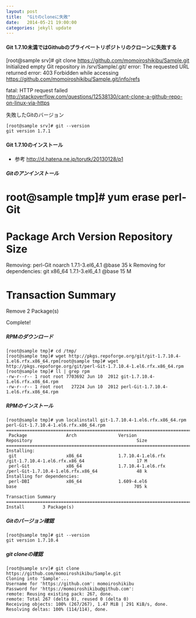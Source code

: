 ```yaml
---
layout: post
title:  "Gitのcloneに失敗"
date:   2014-05-21 19:00:00
categories: jekyll update
---
```


#### Git 1.7.10未満ではGithubのプライベートリポジトリのクローンに失敗する

[root@sample srv]# git clone https://github.com/momoiroshikibu/Sample.git
Initialized empty Git repository in /srv/Sample/.git/
error: The requested URL returned error: 403 Forbidden while accessing https://github.com/momoiroshikibu/Sample.git/info/refs

fatal: HTTP request failed
http://stackoverflow.com/questions/12538130/cant-clone-a-github-repo-on-linux-via-https


失敗したGitのバージョン

~~~
[root@sample srv]# git --version
git version 1.7.1
~~~


#### Git 1.7.10のインストール

* 参考
http://d.hatena.ne.jp/torutk/20130128/p1

##### Gitのアンインストール
root@sample tmp]# yum erase perl-Git
====================================================================================================
 Package               Arch                Version                         Repository          Size
====================================================================================================
Removing:
 perl-Git              noarch              1.7.1-3.el6_4.1                 @base               35 k
Removing for dependencies:
 git                   x86_64              1.7.1-3.el6_4.1                 @base               15 M

Transaction Summary
====================================================================================================
Remove        2 Package(s)

Complete!


##### RPMのダウンロード

~~~
[root@sample tmp]# cd /tmp/
[root@sample tmp]# wget http://pkgs.repoforge.org/git/git-1.7.10.4-1.el6.rfx.x86_64.rpm[root@sample tmp]# wget http://pkgs.repoforge.org/git/perl-Git-1.7.10.4-1.el6.rfx.x86_64.rpm
[root@sample tmp]# ll | grep rpm
-rw-r--r-- 1 root root 7703692 Jun 10  2012 git-1.7.10.4-1.el6.rfx.x86_64.rpm
-rw-r--r-- 1 root root   27224 Jun 10  2012 perl-Git-1.7.10.4-1.el6.rfx.x86_64.rpm
~~~

##### RPMのインストール

~~~
[root@sample tmp]# yum localinstall git-1.7.10.4-1.el6.rfx.x86_64.rpm perl-Git-1.7.10.4-1.el6.rfx.x86_64.rpm
=====================================================================================================================================
 Package               Arch                Version                            Repository                                        Size
=====================================================================================================================================
Installing:
 git                   x86_64              1.7.10.4-1.el6.rfx                 /git-1.7.10.4-1.el6.rfx.x86_64                    17 M
 perl-Git              x86_64              1.7.10.4-1.el6.rfx                 /perl-Git-1.7.10.4-1.el6.rfx.x86_64               48 k
Installing for dependencies:
 perl-DBI              x86_64              1.609-4.el6                        base                                             705 k

Transaction Summary
=====================================================================================================================================
Install       3 Package(s)
~~~

##### Gitのバージョン確認

~~~
[root@sample tmp]# git --version
git version 1.7.10.4
~~~

##### git cloneの確認

~~~
[root@sample srv]# git clone https://github.com/momoiroshikibu/Sample.git
Cloning into 'Sample'...
Username for 'https://github.com': momoiroshikibu
Password for 'https://momoiroshikibu@github.com':
remote: Reusing existing pack: 267, done.
remote: Total 267 (delta 0), reused 0 (delta 0)
Receiving objects: 100% (267/267), 1.47 MiB | 291 KiB/s, done.
Resolving deltas: 100% (114/114), done.
~~~
